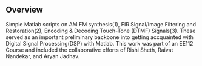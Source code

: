 ## Overview
Simple Matlab scripts on AM FM synthesis(1), FIR Signal/Image Filtering and Restoration(2), Encoding & Decoding Touch-Tone (DTMF) Signals(3).
These served as an important preliminary backbone into getting accquainted with Digital Signal Processing(DSP) with Matlab.
This work was part of an EE112 Course and included the collaborative efforts of Rishi Sheth, Raivat Nandekar, and Aryan Jadhav.
